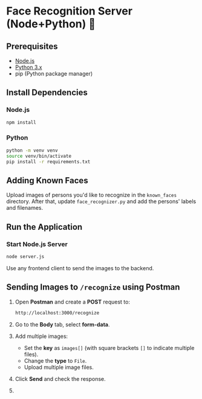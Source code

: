 # Face Recognition Server (Node+Python) 🐶

## Prerequisites

- [Node.js](https://nodejs.org/)
- [Python 3.x](https://www.python.org/downloads/)
- pip (Python package manager)

## Install Dependencies

### Node.js

```bash
npm install
```

### Python

```bash
python -m venv venv
source venv/bin/activate
pip install -r requirements.txt
```

## Adding Known Faces

Upload images of persons you'd like to recognize in the `known_faces` directory. After that, update `face_recognizer.py` and add the persons' labels and filenames.

## Run the Application

### Start Node.js Server

```bash
node server.js
```

Use any frontend client to send the images to the backend.

## Sending Images to `/recognize` using Postman

1. Open **Postman** and create a **POST** request to:

   ```txt
   http://localhost:3000/recognize
   ```

2. Go to the **Body** tab, select **form-data**.

3. Add multiple images:
   - Set the **key** as `images[]` (with square brackets `[]` to indicate multiple files).
   - Change the **type** to `File`.
   - Upload multiple image files.

4. Click **Send** and check the response.
5. 
